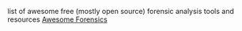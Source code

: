 list of awesome free (mostly open source) forensic analysis tools and resources
[Awesome Forensics](https://github.com/cugu/awesome-forensics#tools)
